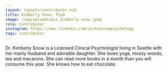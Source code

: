 ```yaml
---
layout: layouts/contributor.njk
title: Kimberly Snow, PsyD
image: /img/uploads/pic_kimberly-snow.jpeg
role: Contributor
instagram: https://www.linkedin.com/in/kimsnowpsychology
tags: contributor
---
```

Dr. Kimberly Snow is a Licensed Clinical Psychologist living in Seattle with her manly husband and adorable daughter.  She loves yoga, mossy woods, tea and macarons. She can read more books in a month than you will consume this year. She knows how to eat chocolate.